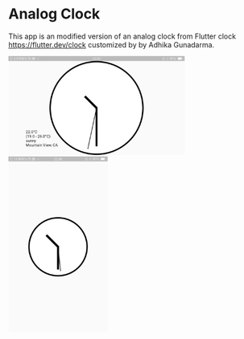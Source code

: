 # Analog Clock

This app is an modified version of an analog clock from Flutter clock https://flutter.dev/clock customized by by Adhika Gunadarma.



<img src='ss_landscape.png' width='350'>

<img src='ss_potrait.png' height ='350'>
